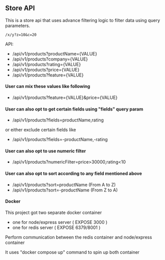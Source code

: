 ## Store API

This is a store api that uses advance filtering logic to filter data
using query parameters.

    /x/y?z=10&c=20

API:

- /api/v1/products?productName={VALUE}
- /api/v1/products?company={VALUE}
- /api/v1/products?rating={VALUE}
- /api/v1/products?price={VALUE}
- /api/v1/products?feature={VALUE}

#### User can mix these values like following

- /api/v1/products?feature={VALUE}&price={VALUE}

#### User can also opt to get certain fields using "fields" query param

- /api/v1/products?fields=productName,rating

or either exclude certain fields like

- /api/v1/products?fields=-productName,-rating

#### User can also opt to use numeric filter

- /api/v1/products?numericFilter=price>30000,rating<10

#### User can also opt to sort according to any field mentioned above

- /api/v1/products?sort=productName (From A to Z)
- /api/v1/products?sort=-productName (From Z to A)

#### Docker

This project got two separate docker container 

- one for node/express server ( EXPOSE 3000 )
- one for redis server ( EXPOSE 6379/8001 )

Perform communication between the redis container and node/express container

It uses "docker compose up" command to spin up both container
